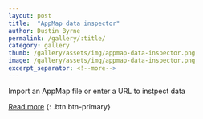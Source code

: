 ```yaml
---
layout: post
title:  "AppMap data inspector"
author: Dustin Byrne
permalink: /gallery/:title/
category: gallery
thumb: /gallery/assets/img/appmap-data-inspector.png
image: /gallery/assets/img/appmap-data-inspector.png
excerpt_separator: <!--more-->
---
```

Import an AppMap file or enter a URL to instpect data
<!--more-->

[Read more](https://appmap-data-inspector.netlify.app/?url=https%3A%2F%2Fapp.land%2Fapi%2Fscenarios%2Ffbc57147-b947-4423-bd60-ef0d3369726d)
{: .btn.btn-primary}